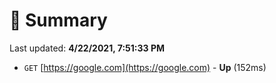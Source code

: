 # 📖 Summary
Last updated: **4/22/2021, 7:51:33 PM**

- `GET` [https://google.com](https://google.com) - **Up** (152ms)
